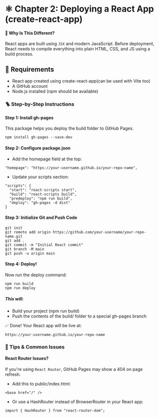 # ⚛️ Chapter 2: Deploying a React App (create-react-app)

#### 🧠 Why Is This Different?
React apps are built using `JSX` and modern JavaScript. Before deployment, React needs to compile everything into plain HTML, CSS, and JS using a build process.
## 🔧 Requirements

- React app created using create-react-app(can be used with Vite too)
- A GitHub account
- Node.js installed (npm should be available)

### 🪜 Step-by-Step Instructions

#### Step 1: Install gh-pages

This package helps you deploy the build folder to GitHub Pages.

```
npm install gh-pages --save-dev
```
#### Step 2: Configure package.json

- Add the homepage field at the top:

```
"homepage": "https://your-username.github.io/your-repo-name",
```
- Update your scripts section:
```
"scripts": {
  "start": "react-scripts start",
  "build": "react-scripts build",
  "predeploy": "npm run build",
  "deploy": "gh-pages -d dist"
}
```

#### Step 3: Initialize Git and Push Code
```
git init
git remote add origin https://github.com/your-username/your-repo-name.git
git add .
git commit -m "Initial React commit"
git branch -M main
git push -u origin main
```
#### Step 4: Deploy!
Now run the deploy command:
```
npm run build
npm run deploy
```
##### This will:
- Build your project (npm run build)
- Push the contents of the build/ folder to a special gh-pages branch

✅ Done!
Your React app will be live at:
```
https://your-username.github.io/your-repo-name
```

### 🧠 Tips & Common Issues

#### React Router Issues?
If you're using `React Router`, GitHub Pages may show a 404 on page refresh.
- Add this to public/index.html:
```
<base href="/" />
```

- Or use a HashRouter instead of BrowserRouter in your React app:
```
import { HashRouter } from "react-router-dom";
```
